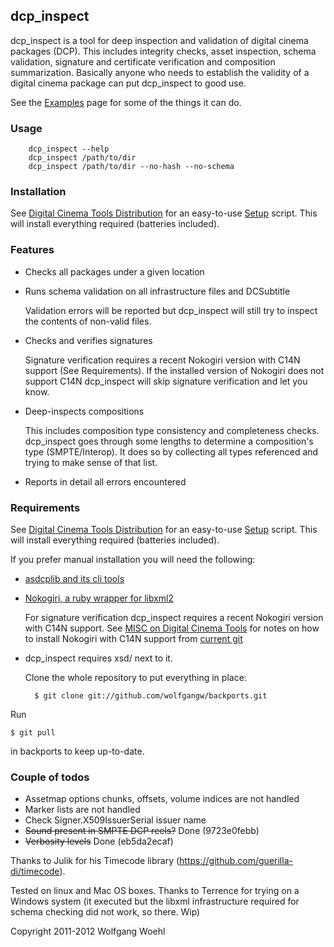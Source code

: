 ## dcp_inspect

dcp_inspect is a tool for deep inspection and validation of digital cinema packages (DCP). This includes integrity checks, asset inspection, schema validation, signature and certificate verification and composition summarization. Basically anyone who needs to establish the validity of a digital cinema package can put dcp_inspect to good use.

See the [Examples](https://github.com/wolfgangw/backports/wiki/Example-output-from-dcp_inspect) page for some of the things it can do.

### Usage

        dcp_inspect --help
        dcp_inspect /path/to/dir
        dcp_inspect /path/to/dir --no-hash --no-schema
### Installation

See [Digital Cinema Tools Distribution](https://github.com/wolfgangw/digital_cinema_tools_distribution/wiki) for an easy-to-use [Setup](https://github.com/wolfgangw/digital_cinema_tools_distribution/wiki/Setup) script. This will install everything required (batteries included).

### Features

- Checks all packages under a given location

- Runs schema validation on all infrastructure files and DCSubtitle

    Validation errors will be reported but dcp_inspect will still try to inspect the contents of non-valid files.

- Checks and verifies signatures

    Signature verification requires a recent Nokogiri version with C14N support (See Requirements). If the installed version of Nokogiri does not support C14N dcp_inspect will skip signature verification and let you know.

- Deep-inspects compositions

    This includes composition type consistency and completeness checks. dcp_inspect goes through some lengths to determine a composition's type (SMPTE/Interop). It does so by collecting all types referenced and trying to make sense of that list.

- Reports in detail all errors encountered

### Requirements

See [Digital Cinema Tools Distribution](https://github.com/wolfgangw/digital_cinema_tools_distribution/wiki) for an easy-to-use [Setup](https://github.com/wolfgangw/digital_cinema_tools_distribution/wiki/Setup) script. This will install everything required (batteries included).

If you prefer manual installation you will need the following:

- [asdcplib and its cli tools](http://www.cinecert.com/asdcplib/)

- [Nokogiri, a ruby wrapper for libxml2](http://nokogiri.org/tutorials/installing_nokogiri.html)

    For signature verification dcp_inspect requires a recent Nokogiri version with C14N support. See [MISC on Digital Cinema Tools](https://github.com/wolfgangw/digital_cinema_tools/wiki/MISC) for notes on how to install Nokogiri with C14N support from [current git](https://github.com/tenderlove/nokogiri)

- dcp_inspect requires xsd/ next to it.

    Clone the whole repository to put everything in place:

        $ git clone git://github.com/wolfgangw/backports.git

Run

    $ git pull

in backports to keep up-to-date.

### Couple of todos

- Assetmap options chunks, offsets, volume indices are not handled
- Marker lists are not handled
- Check Signer.X509IssuerSerial issuer name
- ~~Sound present in SMPTE DCP reels?~~ Done (9723e0febb)
- ~~Verbosity levels~~ Done (eb5da2ecaf)

Thanks to Julik for his Timecode library (https://github.com/guerilla-di/timecode).

Tested on linux and Mac OS boxes. Thanks to Terrence for trying on a Windows system (it executed but the libxml infrastructure required for schema checking did not work, so there. Wip)

Copyright 2011-2012 Wolfgang Woehl

